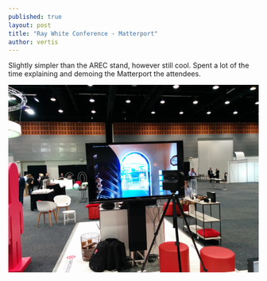 ```yaml
---
published: true
layout: post
title: "Ray White Conference - Matterport"
author: vertis
---
```

Slightly simpler than the AREC stand, however still cool. Spent a lot of the time explaining and demoing the Matterport the attendees.

![Ray White Stand](/assets/images/ray-white-matterport.png)

